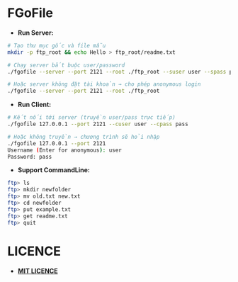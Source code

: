 # FGoFile

* **Run Server:**
```bash
# Tạo thư mục gốc và file mẫu
mkdir -p ftp_root && echo Hello > ftp_root/readme.txt

# Chạy server bắt buộc user/password
./fgofile --server --port 2121 --root ./ftp_root --suser user --spass pass

# Hoặc server không đặt tài khoản → cho phép anonymous login
./fgofile --server --port 2121 --root ./ftp_root
```

* **Run Client:**
```bash
# Kết nối tới server (truyền user/pass trực tiếp)
./fgofile 127.0.0.1 --port 2121 --cuser user --cpass pass

# Hoặc không truyền → chương trình sẽ hỏi nhập
./fgofile 127.0.0.1 --port 2121
Username (Enter for anonymous): user
Password: pass
```

* **Support CommandLine:**
```bash
ftp> ls
ftp> mkdir newfolder
ftp> mv old.txt new.txt
ftp> cd newfolder
ftp> put example.txt
ftp> get readme.txt
ftp> quit
```

# LICENCE
* [**MIT LICENCE**](LICENCE)
